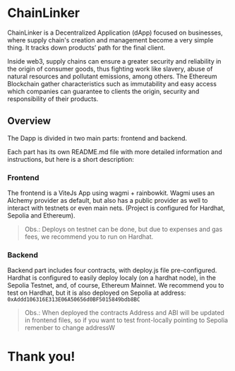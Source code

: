 # ChainLinker

ChainLinker is a Decentralized Application (dApp) focused on businesses, where supply chain's creation and management become a very simple thing. It tracks down products’ path for the final client. 

Inside web3, supply chains can ensure a greater security and reliability in the origin of consumer goods, thus fighting work like slavery, abuse of natural resources and pollutant emissions, among others. The Ethereum Blockchain gather characteristics such as immutability and easy access which companies can guarantee to clients the origin, security and responsibility of their products.

## Overview

The Dapp is divided in two main parts: frontend and backend.

Each part has its own README.md file with more detailed information and instructions, but here is a short description:

### Frontend

The frontend is a ViteJs App using wagmi + rainbowkit. Wagmi uses an Alchemy provider as default, but also has a public provider as well to interact with testnets or even main nets. (Project is configured for Hardhat, Sepolia and Ethereum).

> Obs.: Deploys on testnet can be done, but due to expenses and gas fees, we recommend you to run on Hardhat.

### Backend

Backend part includes four contracts, with deploy.js file pre-configured.
Hardhat is configured to easily deploy localy (on a hardhat node), in the Sepolia Testnet, and, of course, Ethereum Mainnet.
We recommend you to test on Hardhat, but it is also deployed on Sepolia at address: ```0xAddd106316E313E06A50656d0BF5015849bdb8BC```

> Obs.: When deployed the contracts Address and ABI will be updated in frontend files, so if you want to test front-locally pointing to Sepolia remenber to change addressW

# Thank you!
